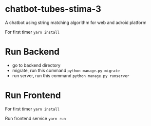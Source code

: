# chatbot-tubes-stima-3
A chatbot using string matching algorithm for web and adroid platform

For first timer
`yarn install`

# Run Backend
* go to backend directory
* migrate, run this command
`python manage.py migrate`
* run server, run this command
`python manage.py runserver`

# Run Frontend
For first timer
`yarn install`

Run frontend service
`yarn run`
